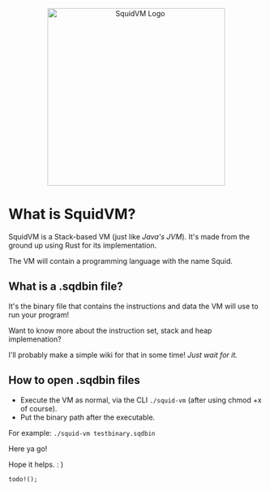 [//]: # (![SquidVM Logo]&#40;https://d1drfx3idpovxr.cloudfront.net/squid-vm.svg&#41;)

<p align="center">
<image src="https://d1drfx3idpovxr.cloudfront.net/squid-vm.svg" alt="SquidVM Logo" width="350px"></image>
</p>

# **What is SquidVM?**

SquidVM is a Stack-based VM (just like _Java's JVM_).
It's made from the ground up using Rust for its implementation.

The VM will contain a programming language with the name Squid.

## What is a .sqdbin file?

It's the binary file that contains the instructions and data the VM will 
use to run your program!

Want to know more about the instruction set, stack and heap implemenation?

I'll probably make a simple wiki for that in some time! _Just wait for it._

## How to open .sqdbin files

* Execute the VM as normal, via the CLI `./squid-vm` (after using chmod +x of course).
* Put the binary path after the executable.

For example:
`./squid-vm testbinary.sqdbin`

Here ya go!

Hope it helps. : )

`todo!();`